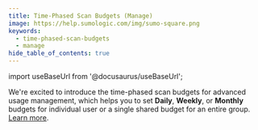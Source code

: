 ```yaml
---
title: Time-Phased Scan Budgets (Manage)
image: https://help.sumologic.com/img/sumo-square.png
keywords:
  - time-phased-scan-budgets
  - manage
hide_table_of_contents: true  
---
```


import useBaseUrl from '@docusaurus/useBaseUrl';



We're excited to introduce the time-phased scan budgets for advanced usage management, which helps you to set **Daily**, **Weekly**, or **Monthly** budgets for individual user or a single shared budget for an entire group. [Learn more](/docs/manage/manage-subscription/usage-management/#set-scan-budgets).